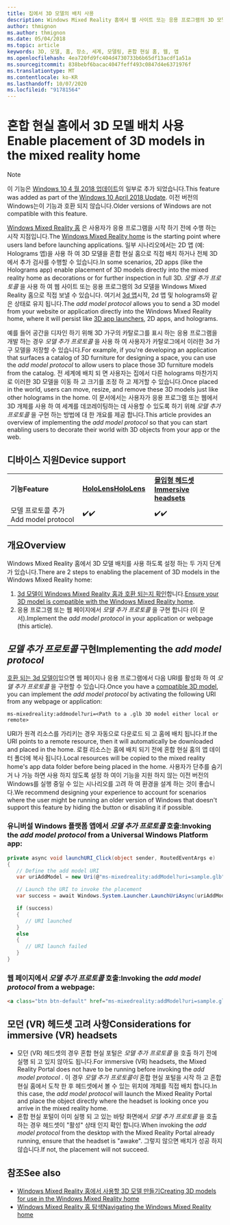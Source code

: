```yaml
---
title: 집에서 3D 모델의 배치 사용
description: Windows Mixed Reality 홈에서 웹 사이트 또는 응용 프로그램의 3D 모델을 준비 하는 방법
author: thmignon
ms.author: thmignon
ms.date: 05/04/2018
ms.topic: article
keywords: 3D, 모델, 홈, 장소, 세계, 모델링, 혼합 현실 홈, 웹, 앱
ms.openlocfilehash: 4ea720fd9fc404d4730733b6b65df13acdf1a51a
ms.sourcegitcommit: 838bebf6bacac4047feff493c0847d4e6371976f
ms.translationtype: MT
ms.contentlocale: ko-KR
ms.lasthandoff: 10/07/2020
ms.locfileid: "91781564"
---
```

# <a name="enable-placement-of-3d-models-in-the-mixed-reality-home"></a><span data-ttu-id="7561e-104">혼합 현실 홈에서 3D 모델 배치 사용</span><span class="sxs-lookup"><span data-stu-id="7561e-104">Enable placement of 3D models in the mixed reality home</span></span>

> [!NOTE]
> <span data-ttu-id="7561e-105">이 기능은 [Windows 10 4 월 2018 업데이트](https://docs.microsoft.com/windows/mixed-reality/enthusiast-guide/release-notes-april-2018)의 일부로 추가 되었습니다.</span><span class="sxs-lookup"><span data-stu-id="7561e-105">This feature was added as part of the [Windows 10 April 2018 Update](https://docs.microsoft.com/windows/mixed-reality/enthusiast-guide/release-notes-april-2018).</span></span> <span data-ttu-id="7561e-106">이전 버전의 Windows는이 기능과 호환 되지 않습니다.</span><span class="sxs-lookup"><span data-stu-id="7561e-106">Older versions of Windows are not compatible with this feature.</span></span>

<span data-ttu-id="7561e-107">[Windows Mixed Reality 홈](../discover/navigating-the-windows-mixed-reality-home.md) 은 사용자가 응용 프로그램을 시작 하기 전에 수행 하는 시작 지점입니다.</span><span class="sxs-lookup"><span data-stu-id="7561e-107">The [Windows Mixed Reality home](../discover/navigating-the-windows-mixed-reality-home.md) is the starting point where users land before launching applications.</span></span> <span data-ttu-id="7561e-108">일부 시나리오에서는 2D 앱 (예: Holograms 앱)을 사용 하 여 3D 모델을 혼합 현실 홈으로 직접 배치 하거나 전체 3D에서 추가 검사를 수행할 수 있습니다.</span><span class="sxs-lookup"><span data-stu-id="7561e-108">In some scenarios, 2D apps (like the Holograms app) enable placement of 3D models directly into the mixed reality home as decorations or for further inspection in full 3D.</span></span> <span data-ttu-id="7561e-109">*모델 추가 프로토콜* 을 사용 하 여 웹 사이트 또는 응용 프로그램의 3d 모델을 Windows Mixed Reality 홈으로 직접 보낼 수 있습니다. 여기서 [3d 앱](3d-app-launcher-design-guidance.md)시작, 2d 앱 및 holograms와 같은 상태로 유지 됩니다.</span><span class="sxs-lookup"><span data-stu-id="7561e-109">The *add model protocol* allows you to send a 3D model from your website or application directly into the Windows Mixed Reality home, where it will persist like [3D app launchers](3d-app-launcher-design-guidance.md), 2D apps, and holograms.</span></span> 

<span data-ttu-id="7561e-110">예를 들어 공간을 디자인 하기 위해 3D 가구의 카탈로그를 표시 하는 응용 프로그램을 개발 하는 경우 *모델 추가 프로토콜* 을 사용 하 여 사용자가 카탈로그에서 이러한 3d 가구 모델을 저장할 수 있습니다.</span><span class="sxs-lookup"><span data-stu-id="7561e-110">For example, if you're developing an application that surfaces a catalog of 3D furniture for designing a space, you can use the *add model protocol* to allow users to place those 3D furniture models from the catalog.</span></span> <span data-ttu-id="7561e-111">전 세계에 배치 되 면 사용자는 집에서 다른 holograms 마찬가지로 이러한 3D 모델을 이동 하 고 크기를 조정 하 고 제거할 수 있습니다.</span><span class="sxs-lookup"><span data-stu-id="7561e-111">Once placed in the world, users can move, resize, and remove these 3D models just like other holograms in the home.</span></span> <span data-ttu-id="7561e-112">이 문서에서는 사용자가 응용 프로그램 또는 웹에서 3D 개체를 사용 하 여 세계를 데코레이팅하는 데 사용할 수 있도록 하기 위해 *모델 추가 프로토콜* 을 구현 하는 방법에 대 한 개요를 제공 합니다.</span><span class="sxs-lookup"><span data-stu-id="7561e-112">This article provides an overview of implementing the *add model protocol* so that you can start enabling users to decorate their world with 3D objects from your app or the web.</span></span>

## <a name="device-support"></a><span data-ttu-id="7561e-113">디바이스 지원</span><span class="sxs-lookup"><span data-stu-id="7561e-113">Device support</span></span>

<table>
    <colgroup>
    <col width="33%" />
    <col width="33%" />
    <col width="33%" />
    </colgroup>
    <tr>
        <td><span data-ttu-id="7561e-114"><strong>기능</strong></span><span class="sxs-lookup"><span data-stu-id="7561e-114"><strong>Feature</strong></span></span></td>
        <td><span data-ttu-id="7561e-115"><a href="../hololens-hardware-details.md"><strong>HoloLens</strong></a></span><span class="sxs-lookup"><span data-stu-id="7561e-115"><a href="../hololens-hardware-details.md"><strong>HoloLens</strong></a></span></span></td>
        <td><span data-ttu-id="7561e-116"><a href="../discover/immersive-headset-hardware-details.md"><strong>몰입형 헤드셋</strong></a></span><span class="sxs-lookup"><span data-stu-id="7561e-116"><a href="../discover/immersive-headset-hardware-details.md"><strong>Immersive headsets</strong></a></span></span></td>
    </tr>
     <tr>
        <td><span data-ttu-id="7561e-117">모델 프로토콜 추가</span><span class="sxs-lookup"><span data-stu-id="7561e-117">Add model protocol</span></span></td>
        <td><span data-ttu-id="7561e-118">✔️</span><span class="sxs-lookup"><span data-stu-id="7561e-118">✔️</span></span></td>
        <td><span data-ttu-id="7561e-119">✔️</span><span class="sxs-lookup"><span data-stu-id="7561e-119">✔️</span></span></td>
    </tr>
</table>

## <a name="overview"></a><span data-ttu-id="7561e-120">개요</span><span class="sxs-lookup"><span data-stu-id="7561e-120">Overview</span></span>

<span data-ttu-id="7561e-121">Windows Mixed Reality 홈에서 3D 모델 배치를 사용 하도록 설정 하는 두 가지 단계가 있습니다.</span><span class="sxs-lookup"><span data-stu-id="7561e-121">There are 2 steps to enabling the placement of 3D models in the Windows Mixed Reality home:</span></span>
1. <span data-ttu-id="7561e-122">[3d 모델이 Windows Mixed Reality 홈과 호환 되는지 확인](creating-3d-models-for-use-in-the-windows-mixed-reality-home.md)합니다.</span><span class="sxs-lookup"><span data-stu-id="7561e-122">[Ensure your 3D model is compatible with the Windows Mixed Reality home](creating-3d-models-for-use-in-the-windows-mixed-reality-home.md).</span></span>
2. <span data-ttu-id="7561e-123">응용 프로그램 또는 웹 페이지에서 *모델 추가 프로토콜* 을 구현 합니다 (이 문서).</span><span class="sxs-lookup"><span data-stu-id="7561e-123">Implement the *add model protocol* in your application or webpage (this article).</span></span>

## <a name="implementing-the-add-model-protocol"></a><span data-ttu-id="7561e-124">*모델 추가 프로토콜* 구현</span><span class="sxs-lookup"><span data-stu-id="7561e-124">Implementing the *add model protocol*</span></span>

<span data-ttu-id="7561e-125">[호환 되는 3d 모델이](creating-3d-models-for-use-in-the-windows-mixed-reality-home.md)있으면 웹 페이지나 응용 프로그램에서 다음 URI를 활성화 하 여 *모델 추가 프로토콜* 을 구현할 수 있습니다.</span><span class="sxs-lookup"><span data-stu-id="7561e-125">Once you have a [compatible 3D model](creating-3d-models-for-use-in-the-windows-mixed-reality-home.md), you can implement the *add model protocol* by activating the following URI from any webpage or application:</span></span>

```
ms-mixedreality:addmodel?uri=<Path to a .glb 3D model either local or remote>
```

<span data-ttu-id="7561e-126">URI가 원격 리소스를 가리키는 경우 자동으로 다운로드 되 고 홈에 배치 됩니다.</span><span class="sxs-lookup"><span data-stu-id="7561e-126">If the URI points to a remote resource, then it will automatically be downloaded and placed in the home.</span></span> <span data-ttu-id="7561e-127">로컬 리소스는 홈에 배치 되기 전에 혼합 현실 홈의 앱 데이터 폴더에 복사 됩니다.</span><span class="sxs-lookup"><span data-stu-id="7561e-127">Local resources will be copied to the mixed reality home's app data folder before being placed in the home.</span></span> <span data-ttu-id="7561e-128">사용자가 단추를 숨기 거 나 가능 하면 사용 하지 않도록 설정 하 여이 기능을 지원 하지 않는 이전 버전의 Windows를 실행 중일 수 있는 시나리오를 고려 하 여 환경을 설계 하는 것이 좋습니다.</span><span class="sxs-lookup"><span data-stu-id="7561e-128">We recommend designing your experience to account for scenarios where the user might be running an older version of Windows that doesn't support this feature by hiding the button or disabling it if possible.</span></span> 

### <a name="invoking-the-add-model-protocol-from-a-universal-windows-platform-app"></a><span data-ttu-id="7561e-129">유니버설 Windows 플랫폼 앱에서 *모델 추가 프로토콜* 호출:</span><span class="sxs-lookup"><span data-stu-id="7561e-129">Invoking the *add model protocol* from a Universal Windows Platform app:</span></span>

```C#
private async void launchURI_Click(object sender, RoutedEventArgs e)
{
   // Define the add model URI
   var uriAddModel = new Uri(@"ms-mixedreality:addModel?uri=sample.glb");

   // Launch the URI to invoke the placement
   var success = await Windows.System.Launcher.LaunchUriAsync(uriAddModel);

   if (success)
   {
      // URI launched
   }
   else
   {
      // URI launch failed
   }
}
```

### <a name="invoking-the-add-model-protocol-from-a-webpage"></a><span data-ttu-id="7561e-130">웹 페이지에서 *모델 추가 프로토콜* 호출:</span><span class="sxs-lookup"><span data-stu-id="7561e-130">Invoking the *add model protocol* from a webpage:</span></span>

```html
<a class="btn btn-default" href="ms-mixedreality:addModel?uri=sample.glb"> Place 3D Model </a>
```

## <a name="considerations-for-immersive-vr-headsets"></a><span data-ttu-id="7561e-131">모던 (VR) 헤드셋 고려 사항</span><span class="sxs-lookup"><span data-stu-id="7561e-131">Considerations for immersive (VR) headsets</span></span>

* <span data-ttu-id="7561e-132">모던 (VR) 헤드셋의 경우 혼합 현실 포털은 *모델 추가 프로토콜* 을 호출 하기 전에 실행 되 고 있지 않아도 됩니다.</span><span class="sxs-lookup"><span data-stu-id="7561e-132">For immersive (VR) headsets, the Mixed Reality Portal does not have to be running before invoking the *add model protocol* .</span></span> <span data-ttu-id="7561e-133">이 경우 *모델 추가 프로토콜이* 혼합 현실 포털을 시작 하 고 혼합 현실 홈에서 도착 한 후 헤드셋에서 볼 수 있는 위치에 개체를 직접 배치 합니다.</span><span class="sxs-lookup"><span data-stu-id="7561e-133">In this case, the *add model protocol* will launch the Mixed Reality Portal and place the object directly where the headset is looking once you arrive in the mixed reality home.</span></span> 
* <span data-ttu-id="7561e-134">혼합 현실 포털이 이미 실행 되 고 있는 바탕 화면에서 *모델 추가 프로토콜* 을 호출 하는 경우 헤드셋이 "활성" 상태 인지 확인 합니다.</span><span class="sxs-lookup"><span data-stu-id="7561e-134">When invoking the *add model protocol* from the desktop with the Mixed Reality Portal already running, ensure that the headset is "awake".</span></span> <span data-ttu-id="7561e-135">그렇지 않으면 배치가 성공 하지 않습니다.</span><span class="sxs-lookup"><span data-stu-id="7561e-135">If not, the placement will not succeed.</span></span> 

## <a name="see-also"></a><span data-ttu-id="7561e-136">참조</span><span class="sxs-lookup"><span data-stu-id="7561e-136">See also</span></span>

* [<span data-ttu-id="7561e-137">Windows Mixed Reality 홈에서 사용할 3D 모델 만들기</span><span class="sxs-lookup"><span data-stu-id="7561e-137">Creating 3D models for use in the Windows Mixed Reality home</span></span>](creating-3d-models-for-use-in-the-windows-mixed-reality-home.md)
* [<span data-ttu-id="7561e-138">Windows Mixed Reality 홈 탐색</span><span class="sxs-lookup"><span data-stu-id="7561e-138">Navigating the Windows Mixed Reality home</span></span>](../discover/navigating-the-windows-mixed-reality-home.md)
